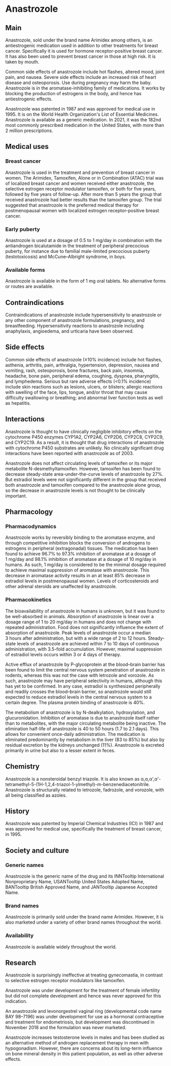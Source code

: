 # Anastrozole


## Main



Anastrozole, sold under the brand name Arimidex among others, is an antiestrogenic medication used in addition to other treatments for breast cancer. Specifically it is used for hormone receptor-positive breast cancer. It has also been used to prevent breast cancer in those at high risk. It is taken by mouth.

Common side effects of anastrozole include hot flashes, altered mood, joint pain, and nausea. Severe side effects include an increased risk of heart disease and osteoporosis. Use during pregnancy may harm the baby. Anastrozole is in the aromatase-inhibiting family of medications.  It works by blocking the production of estrogens in the body, and hence has antiestrogenic effects.

Anastrozole was patented in 1987 and was approved for medical use in 1995. It is on the World Health Organization's List of Essential Medicines. Anastrozole is available as a generic medication. In 2021, it was the 182nd most commonly prescribed medication in the United States, with more than 2 million prescriptions.


## Medical uses



### Breast cancer

Anastrozole is used in the treatment and prevention of breast cancer in women. The Arimidex, Tamoxifen, Alone or in Combination (ATAC) trial was of localized breast cancer and women received either anastrozole, the selective estrogen receptor modulator tamoxifen, or both for five years, followed by five years of follow-up. After more than 5 years the group that received anastrozole had better results than the tamoxifen group. The trial suggested that anastrozole is the preferred medical therapy for postmenopausal women with localized estrogen receptor-positive breast cancer.


### Early puberty

Anastrozole is used at a dosage of 0.5 to 1 mg/day in combination with the antiandrogen bicalutamide in the treatment of peripheral precocious puberty, for instance due to familial male-limited precocious puberty (testotoxicosis) and McCune–Albright syndrome, in boys.


### Available forms

Anastrozole is available in the form of 1 mg oral tablets. No alternative forms or routes are available.


## Contraindications

Contraindications of anastrozole include hypersensitivity to anastrozole or any other component of anastrozole formulations, pregnancy, and breastfeeding. Hypersensitivity reactions to anastrozole including anaphylaxis, angioedema, and urticaria have been observed.


## Side effects

Common side effects of anastrozole (≥10% incidence) include hot flashes,
asthenia, arthritis, pain, arthralgia, hypertension, depression, nausea and vomiting, rash, osteoporosis, bone fractures, back pain, insomnia, headache, bone pain, peripheral edema, coughing, dyspnea, pharyngitis, and lymphedema. Serious but rare adverse effects (<0.1% incidence) include skin reactions such as lesions, ulcers, or blisters; allergic reactions with swelling of the face, lips, tongue, and/or throat that may cause difficulty swallowing or breathing; and abnormal liver function tests as well as hepatitis.


## Interactions

Anastrozole is thought to have clinically negligible inhibitory effects on the cytochrome P450 enzymes CYP1A2, CYP2A6, CYP2D6, CYP2C8, CYP2C9, and CYP2C19. As a result, it is thought that drug interactions of anastrozole with cytochrome P450 substrates are unlikely. No clinically significant drug interactions have been reported with anastrozole as of 2003.

Anastrozole does not affect circulating levels of tamoxifen or its major metabolite N-desmethyltamoxifen. However, tamoxifen has been found to decrease steady-state area-under-the-curve levels of anastrozole by 27%. But estradiol levels were not significantly different in the group that received both anastrozole and tamoxifen compared to the anastrozole alone group, so the decrease in anastrozole levels is not thought to be clinically important.


## Pharmacology



### Pharmacodynamics

Anastrozole works by reversibly binding to the aromatase enzyme, and through competitive inhibition blocks the conversion of androgens to estrogens in peripheral (extragonadal) tissues. The medication has been found to achieve 96.7% to 97.3% inhibition of aromatase at a dosage of 1 mg/day and 98.1% inhibition of aromatase at a dosage of 10 mg/day in humans. As such, 1 mg/day is considered to be the minimal dosage required to achieve maximal suppression of aromatase with anastrozole. This decrease in aromatase activity results in an at least 85% decrease in estradiol levels in postmenopausal women. Levels of corticosteroids and other adrenal steroids are unaffected by anastrozole.


### Pharmacokinetics

The bioavailability of anastrozole in humans is unknown, but it was found to be well-absorbed in animals. Absorption of anastrozole is linear over a dosage range of 1 to 20 mg/day in humans and does not change with repeated administration. Food does not significantly influence the extent of absorption of anastrozole. Peak levels of anastrozole occur a median 3 hours after administration, but with a wide range of 2 to 12 hours. Steady-state levels of anastrozole are achieved within 7 to 10 days of continuous administration, with 3.5-fold accumulation. However, maximal suppression of estradiol levels occurs within 3 or 4 days of therapy.

Active efflux of anastrozole by P-glycoprotein at the blood–brain barrier has been found to limit the central nervous system penetration of anastrozole in rodents, whereas this was not the case with letrozole and vorozole. As such, anastrozole may have peripheral selectivity in humans, although this has yet to be confirmed. In any case, estradiol is synthesized peripherally and readily crosses the blood–brain barrier, so anastrozole would still expected to reduce estradiol levels in the central nervous system to a certain degree. The plasma protein binding of anastrozole is 40%.

The metabolism of anastrozole is by N-dealkylation, hydroxylation, and glucuronidation. Inhibition of aromatase is due to anastrozole itself rather than to metabolites, with the major circulating metabolite being inactive. The elimination half-life of anastrozole is 40 to 50 hours (1.7 to 2.1 days). This allows for convenient once-daily administration. The medication is eliminated predominantly by metabolism in the liver (83 to 85%) but also by residual excretion by the kidneys unchanged (11%). Anastrozole is excreted primarily in urine but also to a lesser extent in feces.


## Chemistry

Anastrozole is a nonsteroidal benzyl triazole. It is also known as α,α,α',α'-tetramethyl-5-(1H-1,2,4-triazol-1-ylmethyl)-m-benzenediacetonitrile. Anastrozole is structurally related to letrozole, fadrozole, and vorozole, with all being classified as azoles.


## History

Anastrozole was patented by Imperial Chemical Industries (ICI) in 1987 and was approved for medical use, specifically the treatment of breast cancer, in 1995.


## Society and culture



### Generic names

Anastrozole is the generic name of the drug and its INNTooltip International Nonproprietary Name, USANTooltip United States Adopted Name, BANTooltip British Approved Name, and JANTooltip Japanese Accepted Name.


### Brand names

Anastrozole is primarily sold under the brand name Arimidex. However, it is also marketed under a variety of other brand names throughout the world.


### Availability

Anastrozole is available widely throughout the world.


## Research

Anastrozole is surprisingly ineffective at treating gynecomastia, in contrast to selective estrogen receptor modulators like tamoxifen.

Anastrozole was under development for the treatment of female infertility but did not complete development and hence was never approved for this indication.

An anastrozole and levonorgestrel vaginal ring (developmental code name BAY 98–7196) was under development for use as a hormonal contraceptive and treatment for endometriosis, but development was discontinued in November 2018 and the formulation was never marketed.

Anastrozole increases testosterone levels in males and has been studied as an alternative method of androgen replacement therapy in men with hypogonadism. However, there are concerns about its long-term influence on bone mineral density in this patient population, as well as other adverse effects.

